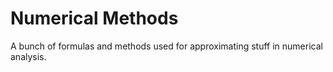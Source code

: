 Numerical Methods
===
A bunch of formulas and methods used for approximating stuff in numerical analysis.